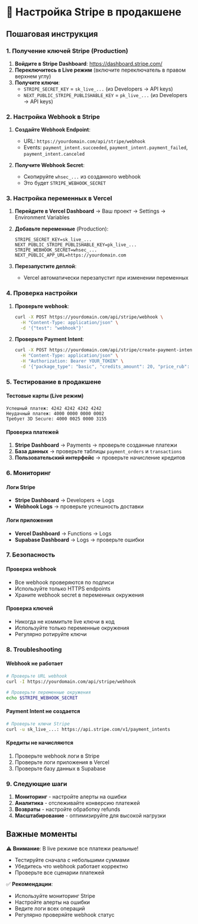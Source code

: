 # 🚀 Настройка Stripe в продакшене

## Пошаговая инструкция

### 1. Получение ключей Stripe (Production)

1. **Войдите в Stripe Dashboard**: https://dashboard.stripe.com/
2. **Переключитесь в Live режим** (включите переключатель в правом верхнем углу)
3. **Получите ключи**:
   - `STRIPE_SECRET_KEY` = `sk_live_...` (из Developers → API keys)
   - `NEXT_PUBLIC_STRIPE_PUBLISHABLE_KEY` = `pk_live_...` (из Developers → API keys)

### 2. Настройка Webhook в Stripe

1. **Создайте Webhook Endpoint**:
   - URL: `https://yourdomain.com/api/stripe/webhook`
   - Events: `payment_intent.succeeded`, `payment_intent.payment_failed`, `payment_intent.canceled`

2. **Получите Webhook Secret**:
   - Скопируйте `whsec_...` из созданного webhook
   - Это будет `STRIPE_WEBHOOK_SECRET`

### 3. Настройка переменных в Vercel

1. **Перейдите в Vercel Dashboard** → Ваш проект → Settings → Environment Variables

2. **Добавьте переменные** (Production):
   ```
   STRIPE_SECRET_KEY=sk_live_...
   NEXT_PUBLIC_STRIPE_PUBLISHABLE_KEY=pk_live_...
   STRIPE_WEBHOOK_SECRET=whsec_...
   NEXT_PUBLIC_APP_URL=https://yourdomain.com
   ```

3. **Перезапустите деплой**:
   - Vercel автоматически перезапустит при изменении переменных

### 4. Проверка настройки

1. **Проверьте webhook**:
   ```bash
   curl -X POST https://yourdomain.com/api/stripe/webhook \
     -H "Content-Type: application/json" \
     -d '{"test": "webhook"}'
   ```

2. **Проверьте Payment Intent**:
   ```bash
   curl -X POST https://yourdomain.com/api/stripe/create-payment-intent \
     -H "Content-Type: application/json" \
     -H "Authorization: Bearer YOUR_TOKEN" \
     -d '{"package_type": "basic", "credits_amount": 20, "price_rub": 2000}'
   ```

### 5. Тестирование в продакшене

#### Тестовые карты (Live режим)
```
Успешный платеж: 4242 4242 4242 4242
Неудачный платеж: 4000 0000 0000 0002
Требует 3D Secure: 4000 0025 0000 3155
```

#### Проверка платежей
1. **Stripe Dashboard** → Payments → проверьте созданные платежи
2. **База данных** → проверьте таблицы `payment_orders` и `transactions`
3. **Пользовательский интерфейс** → проверьте начисление кредитов

### 6. Мониторинг

#### Логи Stripe
- **Stripe Dashboard** → Developers → Logs
- **Webhook Logs** → проверьте успешность доставки

#### Логи приложения
- **Vercel Dashboard** → Functions → Logs
- **Supabase Dashboard** → Logs → проверьте ошибки

### 7. Безопасность

#### Проверка webhook
- Все webhook проверяются по подписи
- Используйте только HTTPS endpoints
- Храните webhook secret в переменных окружения

#### Проверка ключей
- Никогда не коммитьте live ключи в код
- Используйте только переменные окружения
- Регулярно ротируйте ключи

### 8. Troubleshooting

#### Webhook не работает
```bash
# Проверьте URL webhook
curl -I https://yourdomain.com/api/stripe/webhook

# Проверьте переменные окружения
echo $STRIPE_WEBHOOK_SECRET
```

#### Payment Intent не создается
```bash
# Проверьте ключи Stripe
curl -u sk_live_...: https://api.stripe.com/v1/payment_intents
```

#### Кредиты не начисляются
1. Проверьте webhook логи в Stripe
2. Проверьте логи приложения в Vercel
3. Проверьте базу данных в Supabase

### 9. Следующие шаги

1. **Мониторинг** - настройте алерты на ошибки
2. **Аналитика** - отслеживайте конверсию платежей
3. **Возвраты** - настройте обработку refunds
4. **Масштабирование** - оптимизируйте для высокой нагрузки

## Важные моменты

⚠️ **Внимание**: В live режиме все платежи реальные!
- Тестируйте сначала с небольшими суммами
- Убедитесь что webhook работает корректно
- Проверьте все сценарии платежей

✅ **Рекомендации**:
- Используйте мониторинг Stripe
- Настройте алерты на ошибки
- Ведите логи всех операций
- Регулярно проверяйте webhook статус
